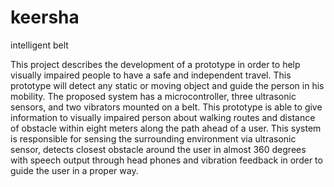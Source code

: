 # keersha
intelligent belt

This project describes the development of a prototype in order to help visually impaired people to have a safe and independent travel.  This prototype will detect any static or moving object and guide the person in his mobility. The proposed system has a microcontroller, three ultrasonic sensors, and two vibrators mounted on a belt. This prototype is able to give information to visually impaired person about walking routes and distance of obstacle within eight meters along the path ahead of a user. This system is responsible for sensing the surrounding environment via ultrasonic sensor, detects closest obstacle around the user in almost 360 degrees with speech output through head phones and vibration feedback in order to guide the user in a proper way.

